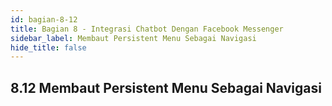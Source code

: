 ```yaml
---
id: bagian-8-12
title: Bagian 8 - Integrasi Chatbot Dengan Facebook Messenger
sidebar_label: Membaut Persistent Menu Sebagai Navigasi
hide_title: false
---
```

## 8.12 Membaut Persistent Menu Sebagai Navigasi
